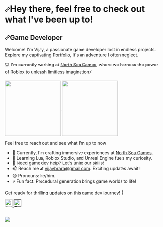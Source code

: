 <h1 dir="auto"><a id="user-content-hey-there-feel-free-to-check-out-what-ive-been-up-to" class="anchor" aria-hidden="true" href="#hey-there-feel-free-to-check-out-what-ive-been-up-to"><svg class="octicon octicon-link" viewBox="0 0 16 16" version="1.1" width="16" height="16" aria-hidden="true"><path d="m7.775 3.275 1.25-1.25a3.5 3.5 0 1 1 4.95 4.95l-2.5 2.5a3.5 3.5 0 0 1-4.95 0 .751.751 0 0 1 .018-1.042.751.751 0 0 1 1.042-.018 1.998 1.998 0 0 0 2.83 0l2.5-2.5a2.002 2.002 0 0 0-2.83-2.83l-1.25 1.25a.751.751 0 0 1-1.042-.018.751.751 0 0 1-.018-1.042Zm-4.69 9.64a1.998 1.998 0 0 0 2.83 0l1.25-1.25a.751.751 0 0 1 1.042.018.751.751 0 0 1 .018 1.042l-1.25 1.25a3.5 3.5 0 1 1-4.95-4.95l2.5-2.5a3.5 3.5 0 0 1 4.95 0 .751.751 0 0 1-.018 1.042.751.751 0 0 1-1.042.018 1.998 1.998 0 0 0-2.83 0l-2.5 2.5a1.998 1.998 0 0 0 0 2.83Z"></path></svg></a>Hey there, feel free to check out what I've been up to!</h1>

<h2 dir="auto"><a id="user-content-game-developer" class="anchor" aria-hidden="true" href="#full-stack-software-engineer"><svg class="octicon octicon-link" viewBox="0 0 16 16" version="1.1" width="16" height="16" aria-hidden="true"><path d="m7.775 3.275 1.25-1.25a3.5 3.5 0 1 1 4.95 4.95l-2.5 2.5a3.5 3.5 0 0 1-4.95 0 .751.751 0 0 1 .018-1.042.751.751 0 0 1 1.042-.018 1.998 1.998 0 0 0 2.83 0l2.5-2.5a2.002 2.002 0 0 0-2.83-2.83l-1.25 1.25a.751.751 0 0 1-1.042-.018.751.751 0 0 1-.018-1.042Zm-4.69 9.64a1.998 1.998 0 0 0 2.83 0l1.25-1.25a.751.751 0 0 1 1.042.018.751.751 0 0 1 .018 1.042l-1.25 1.25a3.5 3.5 0 1 1-4.95-4.95l2.5-2.5a3.5 3.5 0 0 1 4.95 0 .751.751 0 0 1-.018 1.042.751.751 0 0 1-1.042.018 1.998 1.998 0 0 0-2.83 0l-2.5 2.5a1.998 1.998 0 0 0 0 2.83Z"></path></svg></a>Game Developer</h2>

<p dir="auto">Welcome! I'm Vijay, a passionate game developer lost in endless projects. Explore my captivating <a href="https://vijaybrara.com/" rel="nofollow">Portfolio</a>, It's an adventure I often neglect. </p>

<p dir="auto">💻 I'm currently working at <a href="https://www.northseagames.com/" rel="nofollow">North Sea Games</a>, where we harness the power of Roblox to unleash limitless imagination⚡️</p>

<a href="https://github.com/TargetZero1/github-readme-stats">
  <img height=180 align="center" src="https://github-readme-stats.vercel.app/api?username=TargetZero1&show_icons=true&hide=contribs&include_all_commits=true,prs&cache_seconds=600&theme=vue-dark" />
</a>
<a href="https://github.com/TargetZero1/convoychat">
  <img height=180 align="center" src="https://github-readme-stats.vercel.app/api/top-langs/?username=TargetZero1&cache_seconds=600&layout=compact&theme=vue-dark" />
</a>

<a></a>

<p dir="auto">Feel free to reach out and see what I'm up to now </p>


- 🔭 Currently, I'm crafting immersive experiences at <a href="https://www.northseagames.com/" rel="nofollow">North Sea Games</a>.
- 🌱 Learning Lua, Roblox Studio, and Unreal Engine fuels my curiosity.
- 🤔 Need game dev help? Let's unite our skills!
- 📫 Reach me at vijaybrara@gmail.com. Exciting updates await!
- 😄 Pronouns: he/him.
- ⚡ Fun fact: Procedural generation brings game worlds to life!

Get ready for thrilling updates on this game dev journey! 🚀

<div dir="auto">
    <a href="https://www.linkedin.com/in/vijaybrara-79280b257/" rel="nofollow">
    <img src="https://github.com/tbakerx/tbakerx/raw/main/assets/twitter-green.png" alt="Follow me on twitter" width="24" height="24" style="max-width: 100%;">
    </a>
     <a href="" rel="nofollow">
        <img src="https://github.com/tbakerx/tbakerx/raw/main/assets/linkedin-green.png" alt="Connect on Linkedin" width="24" height="24" style="max-width: 100%;">
    </a>
</div>


<h2 dir="auto"></h2>

<p dir="auto"><a href="https://visitcount.itsvg.in" rel="nofollow">
  <img src="https://visitcount.itsvg.in/api?id=TargetZero1&label=Profile%20Views&cache_seconds=600&color=3&icon=1&pretty=true" />
</a></p> 
